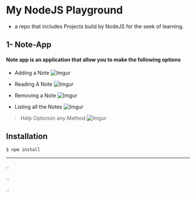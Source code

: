 # My NodeJS Playground
- a repo  that includes Projects build by NodeJS for the seek of learning.

## 1- Note-App

#### Note app is an application that allow you  to make the following options
- Adding a Note 
![Imgur](https://i.imgur.com/o0yeB97.png)

- Reading A Note 
![Imgur](https://i.imgur.com/gwqCcnc.png)

- Removing a Note 
![Imgur](https://i.imgur.com/hi4p0wP.png)

- Listing all the Notes
![Imgur](https://i.imgur.com/YyUCcie.png)

> Help Optionon any Method 
![Imgur](https://i.imgur.com/nQuABvM.png)


## Installation

```bash
$ npm install 
```
----------------------------------------
..


..

..

